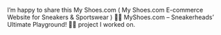 I’m happy to share this My Shoes.com ( My Shoes.com E-commerce Website for Sneakers &amp; Sportswear ) 🚀🔥 MyShoes.com – Sneakerheads’ Ultimate Playground! 👟💥 project I worked on.


